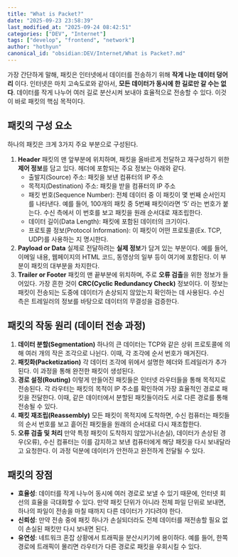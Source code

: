 ```yaml
---
title: "What is Packet?"
date: "2025-09-23 23:58:39"
last_modified_at: "2025-09-24 08:42:51"
categories: ["DEV", "Internet"]
tags: ["develop", "frontend", "network"]
author: "hothyun"
canonical_id: "obsidian:DEV/Internet/What is Packet?.md"
---
```


가장 간단하게 말해, 패킷은 인터넷에서 데이터를 전송하기 위해 **작게 나눈 데이터 덩어리** 이다.
인터넷은 마치 고속도로와 같아서, **모든 데이터가 동시에 한 길로만 갈 수는 없다**. 데이터를 작게 나누어 여러 길로 분산시켜 보내야 효율적으로 전송할 수 있다. 이것이 바로 패킷의 핵심 목적이다.

## 패킷의 구성 요소

하나의 패킷은 크게 3가지 주요 부분으로 구성된다.

1. **Header**
   패킷의 맨 앞부분에 위치하며, 패킷을 올바르게 전달하고 재구성하기 위한 **제어 정보**를 담고 있다. 헤더에 포함되는 주요 정보는 아래와 같다.
   - 출발지(Source) 주소: 패킷을 보낸 컴퓨터의 IP 주소
   - 목적지(Destination) 주소: 패킷을 받을 컴퓨터의 IP 주소
   - 패킷 번호(Sequence Number): 전체 데이터 중 이 패킷이 몇 번째 순서인지를 나타낸다. 예를 들어, 100개의 패킷 중 5번째 패킷이라면 ‘5’ 라는 번호가 붙는다. 수신 측에서 이 번호를 보고 패킷을 원래 순서대로 재조립한다.
   - 데이터 길이(Data Length): 패킷에 포함된 데이터의 크기이다.
   - 프로토콜 정보(Protocol Information): 이 패킷이 어떤 프로토콜(Ex. TCP, UDP)를 사용하는 지 명시한다.
2. **Payload or Data**
   실제로 전달하려는 **실제 정보**가 담겨 있는 부분이다. 예를 들어, 이메일 내용, 웹페이지의 HTML 코드, 동영상의 일부 등이 여기에 포함된다. 이 부분이 패킷의 대부분을 차지한다.
3. **Trailer or Footer**
   패킷의 맨 끝부분에 위치하며, 주로 **오류 검출**을 위한 정보가 들어있다. 가장 흔한 것이 **CRC(Cyclic Redundancy Check)** 정보이다. 이 정보는 패킷이 전송되는 도중에 데이터가 손상되지 않았는지 확인하는 데 사용된다. 수신 측은 트레일러의 정보를 바탕으로 데이터의 무결성을 검증한다.

## 패킷의 작동 원리 (데이터 전송 과정)

1. **데이터 분할(Segmentation)**
   하나의 큰 데이터는 TCP와 같은 상위 프로토콜에 의해 여러 개의 작은 조각으로 나뉜다. 이때, 각 조각에 순서 번호가 매겨진다.
2. **패킷화(Packetization)**
   각 데이터 조각에 위에서 설명한 헤더와 트레일러가 추가된다. 이 과정을 통해 완전한 패킷이 생성된다.
3. **경로 설정(Routing)**
   이렇게 만들어진 패킷들은 인터넷 라우터들을 통해 목적지로 전송된다. 각 라우터는 패킷의 목적이 IP 주소를 확인하여 가장 효율적인 경로로 패킷을 전달한다. 이때, 같은 데이터에서 분할된 패킷들이라도 서로 다른 경로를 통해 전송될 수 있다.
4. **패킷 재조립(Reassembly)**
   모든 패킷이 목적지에 도착하면, 수신 컴퓨터는 패킷들의 순서 번호를 보고 흩어진 패킷들을 원래의 순서대로 다시 재조합한다.
5. **오류 검출 및 처리**
   만약 특정 패킷이 도착하지 않았거나(손실), 데이터가 손상된 경우(오류), 수신 컴퓨터는 이를 감지하고 보낸 컴퓨터에게 해당 패킷을 다시 보내달라고 요청한다. 이 과정 덕분에 데이터가 안전하고 완전하게 전달될 수 있다.

## 패킷의 장점

- **효율성**: 데이터를 작게 나누어 동시에 여러 경로로 보낼 수 있기 때문에, 인터넷 회선의 효율을 극대화할 수 있다. 만약 패킷 단위가 아니라 전체 파일 단위로 보내면, 하나의 파일이 전송을 마칠 때까지 다른 데이터가 기다려야 한다.
- **신뢰성**: 만약 전송 중에 패킷 하나가 손실되더라도 전체 데이터를 재전송할 필요 없이 손실된 패킷만 다시 보내면 된다.
- **유연성**: 네트워크 혼잡 상황에서 트래픽을 분산시키기에 용이하다. 예를 들어, 한쪽 경로에 트래픽이 몰리면 라우터가 다른 경로로 패킷을 우회시킬 수 있다.
